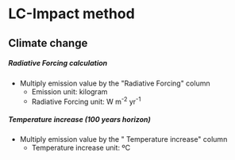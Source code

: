 # LC-Impact method
## Climate change
##### Radiative Forcing calculation
- Multiply emission value by the "Radiative Forcing" column
  - Emission unit: kilogram
  - Radiative Forcing unit: W m<sup>-2</sup> yr<sup>-1</sup>
  
##### Temperature increase (100 years horizon)
- Multiply emission value by the " Temperature increase" column
  - Temperature increase unit: ºC
